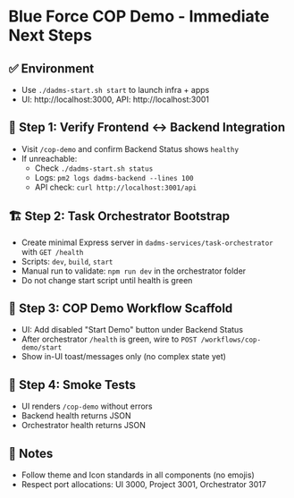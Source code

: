 # Blue Force COP Demo - Immediate Next Steps

## ✅ Environment
- Use `./dadms-start.sh start` to launch infra + apps
- UI: http://localhost:3000, API: http://localhost:3001

## 🔧 Step 1: Verify Frontend ↔ Backend Integration
- Visit `/cop-demo` and confirm Backend Status shows `healthy`
- If unreachable:
  - Check `./dadms-start.sh status`
  - Logs: `pm2 logs dadms-backend --lines 100`
  - API check: `curl http://localhost:3001/api`

## 🏗️ Step 2: Task Orchestrator Bootstrap
- Create minimal Express server in `dadms-services/task-orchestrator` with `GET /health`
- Scripts: `dev`, `build`, `start`
- Manual run to validate: `npm run dev` in the orchestrator folder
- Do not change start script until health is green

## 🧩 Step 3: COP Demo Workflow Scaffold
- UI: Add disabled "Start Demo" button under Backend Status
- After orchestrator `/health` is green, wire to `POST /workflows/cop-demo/start`
- Show in-UI toast/messages only (no complex state yet)

## 🧪 Step 4: Smoke Tests
- UI renders `/cop-demo` without errors
- Backend health returns JSON
- Orchestrator health returns JSON

## 📝 Notes
- Follow theme and Icon standards in all components (no emojis)
- Respect port allocations: UI 3000, Project 3001, Orchestrator 3017
